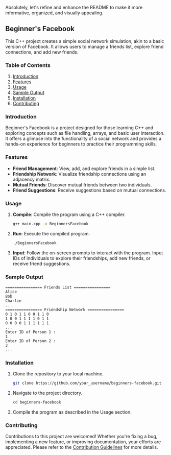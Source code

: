 Absolutely, let's refine and enhance the README to make it more informative, organized, and visually appealing.

## Beginner's Facebook

This C++ project creates a simple social network simulation, akin to a basic version of Facebook. It allows users to manage a friends list, explore friend connections, and add new friends.

### Table of Contents

1. [Introduction](#introduction)
2. [Features](#features)
3. [Usage](#usage)
4. [Sample Output](#sample-output)
5. [Installation](#installation)
6. [Contributing](#contributing)

### Introduction

Beginner's Facebook is a project designed for those learning C++ and exploring concepts such as file handling, arrays, and basic user interaction. It offers a glimpse into the functionality of a social network and provides a hands-on experience for beginners to practice their programming skills.

### Features

- **Friend Management**: View, add, and explore friends in a simple list.
- **Friendship Network**: Visualize friendship connections using an adjacency matrix.
- **Mutual Friends**: Discover mutual friends between two individuals.
- **Friend Suggestions**: Receive suggestions based on mutual connections.

### Usage

1. **Compile**: Compile the program using a C++ compiler.

   ```bash
   g++ main.cpp -o BeginnersFacebook
   ```

2. **Run**: Execute the compiled program.

   ```bash
   ./BeginnersFacebook
   ```

3. **Input**: Follow the on-screen prompts to interact with the program. Input IDs of individuals to explore their friendships, add new friends, or receive friend suggestions.

### Sample Output

```
================ Friends List ================
Alice
Bob
Charlie
...
================ Friendship Network ================
0 1 0 1 1 0 0 1 1 0 
1 0 0 1 1 1 1 0 1 1 
0 0 0 0 1 1 1 1 1 1 
...
Enter ID of Person 1 :
1
Enter ID of Person 2 :
3
...
```

### Installation

1. Clone the repository to your local machine.

   ```bash
   git clone https://github.com/your_username/beginners-facebook.git
   ```

2. Navigate to the project directory.

   ```bash
   cd beginners-facebook
   ```

3. Compile the program as described in the Usage section.

### Contributing

Contributions to this project are welcomed! Whether you're fixing a bug, implementing a new feature, or improving documentation, your efforts are appreciated. Please refer to the [Contribution Guidelines](CONTRIBUTING.md) for more details.

